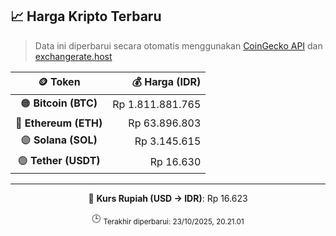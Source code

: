 

<!-- HARGA_KRIPTO -->
## 📈 Harga Kripto Terbaru

> Data ini diperbarui secara otomatis menggunakan [CoinGecko API](https://www.coingecko.com/) dan [exchangerate.host](https://exchangerate.host/)

<div align="center">

| 🪙 Token | 💰 Harga (IDR) |
|:------:|---------------:|
| 🟠 **Bitcoin (BTC)**   | Rp 1.811.881.765 |
| 🔵 **Ethereum (ETH)**  | Rp 63.896.803 |
| 🟣 **Solana (SOL)**    | Rp 3.145.615 |
| 🟢 **Tether (USDT)**   | Rp 16.630 |

---

💱 **Kurs Rupiah (USD → IDR)**: Rp 16.623

🕒 <sub>Terakhir diperbarui: 23/10/2025, 20.21.01</sub>

</div>
<!-- /HARGA_KRIPTO -->